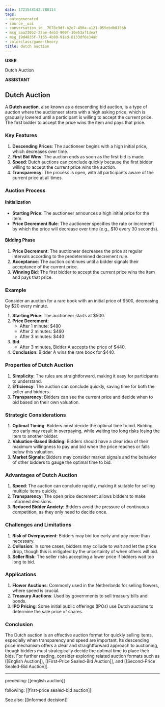 ```yaml
---
date: 1721548142.780114
tags:
- autogenerated
- source__oai
- conversation_id__7678c9df-b2e7-490a-a121-059ebdb8156b
- msg_aaa230b2-22ae-4eb3-900f-10e53af1dea7
- msg_19d4835f-7165-4b80-91ed-8133df6e34ab
- colorclass/game-theory
title: dutch auction
---
```


**USER**

Dutch Auction


**ASSISTANT**

## Dutch Auction

A **Dutch auction**, also known as a descending bid auction, is a type of auction where the auctioneer starts with a high asking price, which is gradually lowered until a participant is willing to accept the current price. The first bidder to accept the price wins the item and pays that price.

### Key Features

1. **Descending Prices**: The auctioneer begins with a high initial price, which decreases over time.
2. **First Bid Wins**: The auction ends as soon as the first bid is made.
3. **Speed**: Dutch auctions can conclude quickly because the first bidder willing to accept the current price wins the auction.
4. **Transparency**: The process is open, with all participants aware of the current price at all times.

### Auction Process

#### Initialization

- **Starting Price**: The auctioneer announces a high initial price for the item.
- **Price Decrement Rule**: The auctioneer specifies the rate or increment by which the price will decrease over time (e.g., $10 every 30 seconds).

#### Bidding Phase

1. **Price Decrement**: The auctioneer decreases the price at regular intervals according to the predetermined decrement rule.
2. **Acceptance**: The auction continues until a bidder signals their acceptance of the current price.
3. **Winning Bid**: The first bidder to accept the current price wins the item and pays that price.

### Example

Consider an auction for a rare book with an initial price of $500, decreasing by $20 every minute.

1. **Starting Price**: The auctioneer starts at $500.
2. **Price Decrement**:
   - After 1 minute: $480
   - After 2 minutes: $460
   - After 3 minutes: $440
3. **Bid**:
   - After 3 minutes, Bidder A accepts the price of $440.
4. **Conclusion**: Bidder A wins the rare book for $440.

### Properties of Dutch Auction

1. **Simplicity**: The rules are straightforward, making it easy for participants to understand.
2. **Efficiency**: The auction can conclude quickly, saving time for both the seller and bidders.
3. **Transparency**: Bidders can see the current price and decide when to bid based on their own valuation.

### Strategic Considerations

1. **Optimal Timing**: Bidders must decide the optimal time to bid. Bidding too early may result in overpaying, while waiting too long risks losing the item to another bidder.
2. **Valuation-Based Bidding**: Bidders should have a clear idea of their maximum willingness to pay and bid when the price reaches or falls below this valuation.
3. **Market Signals**: Bidders may consider market signals and the behavior of other bidders to gauge the optimal time to bid.

### Advantages of Dutch Auction

1. **Speed**: The auction can conclude rapidly, making it suitable for selling multiple items quickly.
2. **Transparency**: The open price decrement allows bidders to make informed decisions.
3. **Reduced Bidder Anxiety**: Bidders avoid the pressure of continuous competition, as they only need to decide once.

### Challenges and Limitations

1. **Risk of Overpayment**: Bidders may bid too early and pay more than necessary.
2. **Collusion**: In some cases, bidders may collude to wait and let the price drop, though this is mitigated by the uncertainty of when others will bid.
3. **Seller Risk**: The seller risks accepting a lower price if bidders wait too long to bid.

### Applications

1. **Flower Auctions**: Commonly used in the Netherlands for selling flowers, where speed is crucial.
2. **Treasury Auctions**: Used by governments to sell treasury bills and bonds.
3. **IPO Pricing**: Some initial public offerings (IPOs) use Dutch auctions to determine the sale price of shares.

### Conclusion

The Dutch auction is an effective auction format for quickly selling items, especially when transparency and speed are important. Its descending price mechanism offers a clear and straightforward approach to auctioning, though bidders must strategically decide the optimal time to place their bids. For further reading, consider exploring related auction formats such as [[English Auction]], [[First-Price Sealed-Bid Auction]], and [[Second-Price Sealed-Bid Auction]].


---

preceding: [[english auction]]  


following: [[first-price sealed-bid auction]]

See also: [[informed decision]]
